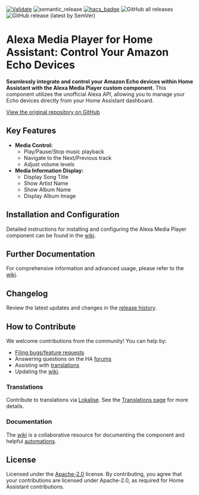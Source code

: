 [![Validate](https://github.com/alandtse/alexa_media_player/actions/workflows/validate.yaml/badge.svg)](https://github.com/alandtse/alexa_media_player/actions/workflows/validate.yaml)
![semantic_release](https://github.com/alandtse/alexa_media_player/workflows/semantic_release/badge.svg)
[![hacs_badge](https://img.shields.io/badge/HACS-Default-orange.svg)](https://github.com/hacs/integration)
![GitHub all releases](https://img.shields.io/github/downloads/alandtse/alexa_media_player/total)
![GitHub release (latest by SemVer)](https://img.shields.io/github/downloads/alandtse/alexa_media_player/latest/total)

# Alexa Media Player for Home Assistant: Control Your Amazon Echo Devices

**Seamlessly integrate and control your Amazon Echo devices within Home Assistant with the Alexa Media Player custom component.** This component utilizes the unofficial Alexa API, allowing you to manage your Echo devices directly from your Home Assistant dashboard.

[View the original repository on GitHub](https://github.com/alandtse/alexa_media_player)

## Key Features

*   **Media Control:**
    *   Play/Pause/Stop music playback
    *   Navigate to the Next/Previous track
    *   Adjust volume levels
*   **Media Information Display:**
    *   Display Song Title
    *   Show Artist Name
    *   Show Album Name
    *   Display Album Image

## Installation and Configuration

Detailed instructions for installing and configuring the Alexa Media Player component can be found in the [wiki](https://github.com/alandtse/alexa_media_player/wiki/Configuration).

## Further Documentation

For comprehensive information and advanced usage, please refer to the [wiki](https://github.com/alandtse/alexa_media_player/wiki).

## Changelog

Review the latest updates and changes in the [release history](https://github.com/alandtse/alexa_media_player/releases).

## How to Contribute

We welcome contributions from the community!  You can help by:

*   [Filing bugs/feature requests](https://github.com/alandtse/alexa_media_player/issues)
*   Answering questions on the HA [forums](https://community.home-assistant.io/t/echo-devices-alexa-as-media-player-testers-needed/58639)
*   Assisting with [translations](##translations)
*   Updating the [wiki](https://github.com/alandtse/alexa_media_player/wiki).

### Translations

Contribute to translations via [Lokalise](https://app.lokalise.com/project/465185555eee18dd537ca6.39714580/). See the [Translations page](https://github.com/alandtse/alexa_media_player/wiki/Translations) for more details.

### Documentation

The [wiki](https://github.com/alandtse/alexa_media_player/wiki) is a collaborative resource for documenting the component and helpful [automations](https://github.com/alandtse/alexa_media_player/wiki/Examples%3A-Automation).

## License

Licensed under the [Apache-2.0](LICENSE) license.  By contributing, you agree that your contributions are licensed under Apache-2.0, as required for Home Assistant contributions.